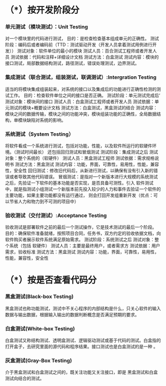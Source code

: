# （*）按开发阶段分
### 单元测试（模块测试）：Unit Testing
对一个模块里的代码进行测试，
目的：是检查检查基本组成单元的正确性。
测试阶段：编码后或者编码前（TTD：测试驱动开发（开发人员拿着测试用例进行开发））
测试对象：软件单位的最小的模块
测试人员：百合测试工程师或者开发人员
测试依据：代码和注释+详细设计文档
测试方法：白盒测试
测试内容：模块的接口测试，局部数据结构测试，路径测试，错误处理测试，边界测试。

### 集成测试（联合测试，组装测试，联调测试）:Intergration Testing
适当的将模块集成组装起来，对系统的接口以及集成后的功能进行正确性检测的测试工作。
目的：检查软件单位之间的接口是否正确。
测试阶段：单元测试完成后‘
测试对象：模块间的接口
测试人员：白盒测试工程师或者开发人员
测试依据：单元测试的模块+概要设计文档
测试方法：白盒测试，黑盒测试的结合
测试内容：模块之间的数据传输，模块之间的功能冲突，模块组装功能的正确性，全局数据结构，单模块缺陷对系统的影响。

### 系统测试（System Testing）
将软件看成一个系统进行测试，包括对功能，性能，以及软件所运行的软硬件环境。（测试时间最长）
还包括回归测试和冒烟测试
测试阶段：集成测试之后
测试对象：整个系统的（软硬件）
测试人员：黑盒测试工程师
测试依据：需求规格说明书
测试方法：黑盒测试
测试内容：功能，界面，可靠性，易用性，性能，兼容性，安全性
回归测试：修改旧代码后，从新进行测试，以确保有没有引入新的错误或者导致其他代码错误。
冒烟测试：是指对一个新版本进行大规模的系统测试之后，先验证一下软件的基本功能是否实现，是否具备可测性。引入
软件测试中，就是指测试小组测试一个新版本前先投入较少的人力和事件去验证一个软件的主要功能，如果主要功能都没有运行通过，
则会打回开发组重新开发（优点：可以节省人力和物力到不可测的项目中）

### 验收测试（交付测试）:Acceptance Testing
验收测试是部署软件之前的最后一个测试操作，它是技术测试的最后一个阶段。
目的：确保软件准备就绪，按照项目合同，任务书，双方约定的验收依据文档，向软件购买者展示软件系统满足原始需求。
测试阶段：系统测试之后
测试对象：整个系统（包括 软硬件）
测试人员：主要是最终用户，或者需求方
测试依据：用户需求，验收标准
测试方法：黑盒测试
测试内容：功能，界面，可靠性，易用性，性能，兼容性，安全性



# （*）按是否查看代码分

### 黑盒测试(Black-box Testing)

黑盒测试也称功能测试，测试中不关心程序的内部结构是什么，只关心软件的输入数据与输出数据，根据输入输出的数据判断概念是否满足预期的要求。

### 白盒测试(White-box Testing)

白盒测试又称结构测试、透明盒测试、逻辑驱动测试或基于代码的测试。白盒指的打开盒子，去研究里面的源代码和程序结果。接口测试也是白盒测试的是一种 。

### 灰盒测试(Gray-Box Testing)

介于黑盒测试和白盒测试之间的，既关注功能又关注接口，即是 黑盒测试和白盒测试向结合的测试。

